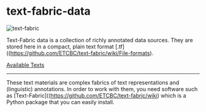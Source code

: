 # text-fabric-data

![text-fabric](https://raw.github.com/ETCBC/text-fabric/master/docs/tf.png)

Text-Fabric data is a collection of richly annotated data sources.
They are stored here in a compact, plain text format
[.tf]((https://github.com/ETCBC/text-fabric/wiki/File-formats).

[Available Texts](https://etcbc.github.io/text-fabric-data/)

---

These text materials are complex fabrics of text representations and (linguistic) annotations.
In order to work with them, you need software such as 
[Text-Fabric]((https://github.com/ETCBC/text-fabric/wiki)
which is a Python package that you can easily install.

